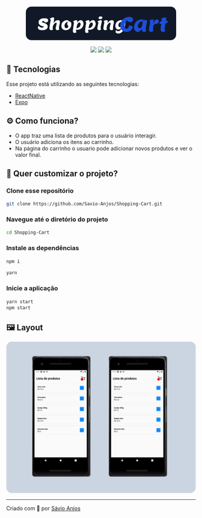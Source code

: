 <p align='center'><img width='400' src="./.github/logo.svg"/></p>

 <p align='center'>

<img src="https://img.shields.io/github/repo-size/Savio-Anjos/Shopping-Cart?color=1D4ED8">
<img src="https://img.shields.io/github/languages/count/Savio-Anjos/Shopping-Cart?color=1D4ED8">
<img src="https://img.shields.io/github/last-commit/Savio-Anjos/Shopping-Cart?color=1D4ED8">

</p>

## 🚀 Tecnologias

Esse projeto está utilizando as seguintes tecnologias:

- [ReactNative](https://reactnative.dev/)
- [Expo](https://expo.dev/)

## ⚙️ Como funciona?

- O app traz uma lista de produtos para o usuário interagir.
- O usuário adiciona os itens ao carrinho.
- Na página do carrinho o usuario pode adicionar novos produtos e ver o valor final.

## 🎲 Quer customizar o projeto?

### Clone esse repositório

```bash
git clone https://github.com/Savio-Anjos/Shopping-Cart.git

```

### Navegue até o diretório do projeto

```bash
cd Shopping-Cart
```

### Instale as dependências

```bash
npm i
```

```bash
yarn
```

### Inicie a aplicação

```bash
yarn start
npm start
```

## 🖼️ Layout

<img src=".github/layout.png" />

---

<p>Criado com 💙 por <a href='https://github.com/Savio-Anjos/' target='_blank'>Sávio Anjos</a></p>
